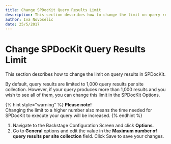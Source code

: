 ```yaml
---
title: Change SPDocKit Query Results Limit
description: This section describes how to change the limit on query results in SPDocKit.
author: Iva Novoselic
date: 25/5/2017
---
```


# Change SPDocKit Query Results Limit

This section describes how to change the limit on query results in SPDocKit.

By default, query results are limited to 1,000 query results per site collection. However, if your query produces more than 1,000 results and you wish to see all of them, you can change this limit in the SPDocKit Options.

{% hint style="warning" %}
**Please note!**  
Changing the limit to a higher number also means the time needed for SPDocKit to execute your query will be increased.
{% endhint %}

1. Navigate to the Backstage Configuration Screen and click **Options**.
2. Go to **General** options and edit the value in the **Maximum number of query results per site collection** field. Click Save to save your changes.

